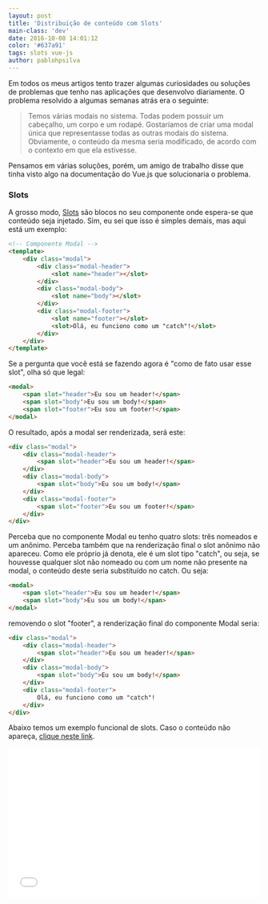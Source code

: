 ```yaml
---
layout: post
title: 'Distribuição de conteúdo com Slots'
main-class: 'dev'
date: 2016-10-08 14:01:12 
color: '#637a91'
tags: slots vue-js
author: pablohpsilva
---
```


Em todos os meus artigos tento trazer algumas curiosidades ou soluções de problemas que tenho nas aplicações que desenvolvo diariamente. O problema resolvido a algumas semanas atrás era o seguinte: 

> Temos várias modais no sistema. Todas podem possuir um cabeçalho, um corpo e um rodapé. Gostaríamos de criar uma modal única que representasse todas as outras modais do sistema. Obviamente, o conteúdo da mesma seria modificado, de acordo com o contexto em que ela estivesse.

Pensamos em várias soluções, porém, um amigo de trabalho disse que tinha visto algo na documentação do Vue.js que solucionaria o problema. 

### Slots

A grosso modo, [Slots](http://vuejs.org/guide/components.html#Content-Distribution-with-Slots) são blocos no seu componente onde espera-se que conteúdo seja injetado. Sim, eu sei que isso é simples demais, mas aqui está um exemplo:
```html
<!-- Componente Modal -->
<template>
    <div class="modal">
        <div class="modal-header">
            <slot name="header"></slot>
        </div>
        <div class="modal-body">
            <slot name="body"></slot>
        </div>
        <div class="modal-footer">
            <slot name="footer"></slot>
            <slot>Olá, eu funciono como um "catch"!</slot>
        </div>
    </div>
</template>
```

Se a pergunta que você está se fazendo agora é "como de fato usar esse slot", olha só que legal:

```html
<modal>
    <span slot="header">Eu sou um header!</span>
    <span slot="body">Eu sou um body!</span>
    <span slot="footer">Eu sou um footer!</span>
</modal>
```

O resultado, após a modal ser renderizada, será este:

```html
<div class="modal">
    <div class="modal-header">
        <span slot="header">Eu sou um header!</span>
    </div>
    <div class="modal-body">
        <span slot="body">Eu sou um body!</span>
    </div>
    <div class="modal-footer">
        <span slot="footer">Eu sou um footer!</span>
    </div>
</div>
```

Perceba que no componente Modal eu tenho quatro slots: três nomeados e um anônimo. Perceba também que na renderização final o slot anônimo não apareceu. Como ele próprio já denota, ele é um slot tipo "catch", ou seja, se houvesse qualquer slot não nomeado ou com um nome não presente na modal, o conteúdo deste seria substituído no catch. Ou seja:

```html
<modal>
    <span slot="header">Eu sou um header!</span>
    <span slot="body">Eu sou um body!</span>
</modal>
```

removendo o slot "footer", a renderização final do componente Modal seria:
```html
<div class="modal">
    <div class="modal-header">
        <span slot="header">Eu sou um header!</span>
    </div>
    <div class="modal-body">
        <span slot="body">Eu sou um body!</span>
    </div>
    <div class="modal-footer">
        Olá, eu funciono como um "catch"!
    </div>
</div>
```

Abaixo temos um exemplo funcional de slots. Caso o conteúdo não apareça, [clique neste link](https://jsfiddle.net/pablohpsilva/ws2vohpu/2/).

<iframe width="100%" height="300" src="//jsfiddle.net/pablohpsilva/ws2vohpu/2/embedded/js,html,css,result/dark/" allowfullscreen="allowfullscreen" frameborder="0"></iframe>
